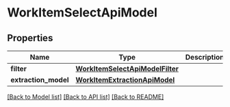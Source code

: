 # WorkItemSelectApiModel


## Properties
Name | Type | Description | Notes
------------ | ------------- | ------------- | -------------
**filter** | [**WorkItemSelectApiModelFilter**](WorkItemSelectApiModelFilter.md) |  | 
**extraction_model** | [**WorkItemExtractionApiModel**](WorkItemExtractionApiModel.md) |  | [optional] 

[[Back to Model list]](../README.md#documentation-for-models) [[Back to API list]](../README.md#documentation-for-api-endpoints) [[Back to README]](../README.md)


